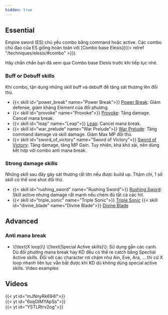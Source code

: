```yaml
---
hidden: true
---
```

## Essential
Empire sword (ES) chủ yếu combo bằng command hoặc active. Các combo chủ đạo của ES giống hoàn toàn với [Combo base Elesis]({{< relref "/techniques/elesis/#combo" >}}). 

Hãy chắn chắn bạn đã xem qua Combo base Elesis trước khi tiếp tục nhé.

### Buff or Debuff skills
Khi combo, tận dụng những skill buff và debuff để tăng sát thương lên đối thủ. 
- {{< skill id="power_break" name="Power Break">}} [Power Break](https://www.elwiki.net/w/Power_Break): Giảm defense, giảm kháng Element của đối phương.
- {{< skill id="provoke" name="Provoke">}} [Provoke](https://www.elwiki.net/w/Provoke): Tăng damage. Cancel mana break.
- {{< skill id="leap" name="Leap">}} [Leap](https://www.elwiki.net/w/Leap): Cancel mana break.
- {{< skill id="war_prelude" name="War Prelude">}} [War Prelude](https://www.elwiki.net/w/War_Prelude): Tăng command damage và skill damage. Giảm Max MP đối thủ.
- {{< skill id="sword_of_victory" name="Sword of Victory">}} [Sword of Victory](https://www.elwiki.net/w/Sword_of_Victory): Tăng damage, tăng MP Gain. Tuy nhiên, khá khó xài, nên dùng kết hợp với combo anti mana break.

### Strong damage skills
Những skill sau đây gây sát thương rất lớn nếu được build up. Thậm chí, 1 số skill có thế one shot đối thủ.
- {{< skill id="rushing_sword" name="Rushing Sword">}} [Rushing Sword](https://www.elwiki.net/w/Rushing_Sword): Skill active nhưng damage rất mạnh nếu chém đủ tất cả các hit.
- {{< skill id="triple_sonic" name="Triple Sonic">}} [Triple Sonic](https://www.elwiki.net/w/Triple_Sonic) {{< skill id="divine_blade" name="Divine Blade">}} [Divine Blade](https://www.elwiki.net/w/Divine_Blade)

## Advanced
### Anti mana break
- \\(\text{X loop}\\) <i class="fa fa-arrow-right"></i> \\(\text{Special Active skills}\\): Sử dụng gần các cạnh. Dù đối phướng mana break hay KD đều có thể re catch bằng Spectial Active skills. Đối với các character rơi chậm như Ain, Eve, Ara, ... thì cứ X loop nhanh liên tục vẫn bắt được khi KD dù không dùng special active skills.
Video examples

## Videos
<div class="row">
  <div class="col-sm mb-3 mr-1 mt-1">{{< yt id="mJNnyRk694I">}}</div>
  <div class="col-sm mb-3 mr-1 mt-1">{{< yt id="6xqGtMYApSs">}}</div>
  <div class="col-sm mb-3 mr-1 mt-1">{{< yt id="YSTLRtrv2og">}}</div>
</div>